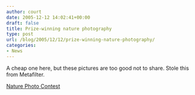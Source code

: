 ```yaml
---
author: court
date: 2005-12-12 14:02:41+00:00
draft: false
title: Prize-winning nature photography
type: post
url: /blog/2005/12/12/prize-winning-nature-photography/
categories:
- News
---
```


A cheap one here, but these pictures are too good not to share.  Stole this from Metafilter.

[Nature Photo Contest](http://www.nwf.org/nationalwildlife/article.cfm?issueID=79&articleID=1158)
